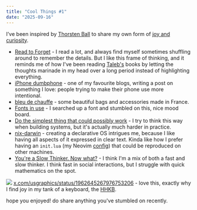 ```yaml
---
title: "Cool Things #1"
date: "2025-09-16"
---
```



I’ve been inspired by [Thorsten Ball](https://thorstenball.com/) to share my own form of [joy and curiosity](https://registerspill.thorstenball.com/t/joy-and-curiosity).

- [Read to Forget](https://mo42.bearblog.dev/read-to-forget/) - I read a lot, and always find myself sometimes shuffling around to remember the details. But I like this frame of thinking, and it reminds me of how I've been reading [Taleb's](https://en.wikipedia.org/wiki/Nassim_Nicholas_Taleb) books by letting the thoughts marinade in my head over a long period instead of highlighting everything.
- [iPhone dumbphone](https://stopa.io/post/297) - one of my favourite blogs, writing a post on something I love: people trying to make their phone use more intentional.
- [bleu de chauffe](https://www.bleu-de-chauffe.com/en/) - some beautiful bags and accessories made in France.
- [Fonts in use](https://fontsinuse.com/) - I searched up a font and stumbled on this, nice mood board.
- [Do the simplest thing that could possibly work](https://www.seangoedecke.com/the-simplest-thing-that-could-possibly-work/) - I try to think this way when building systems, but it's actually much harder in practice.
- [nix-darwin](https://github.com/nix-darwin/nix-darwin) - creating a declarative OS intrigues me, because I like having all aspects of it expressed in clear text. Kinda like how I prefer having an `init.lua` (my Neovim [config](https://github.com/pzrsa/dotfiles/blob/main/nvim/init.lua)) that could be reproduced on other machines.
- [You're a Slow Thinker. Now what?](https://chillphysicsenjoyer.substack.com/p/youre-a-slow-thinker-now-what) - I think I'm a mix of both a fast and slow thinker. I think fast in social interactions, but I struggle with quick mathematics on the spot.

![](/us-graphics-beige.png)
[x.com/usgraphics/status/1962645267976753206](https://x.com/usgraphics/status/1962645267976753206) - love this, exactly why I find joy in my tank of a keyboard, the [HHKB](https://www.youtube.com/watch?v=bCd6KBqvCcg).

hope you enjoyed! do share anything you've stumbled on recently.
